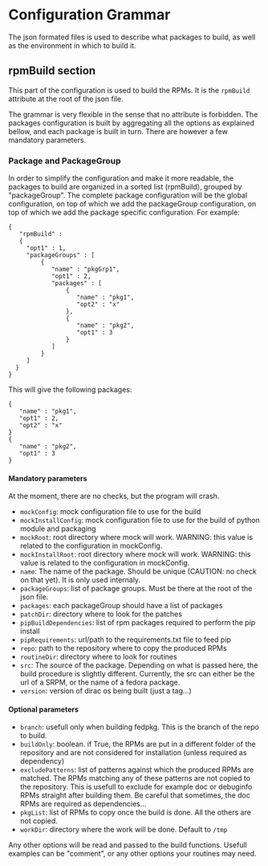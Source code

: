 
# Configuration Grammar

The json formated files is used to describe what packages to build, as well as the environment in which to build it.


## rpmBuild section
This part of the configuration is used to build the RPMs. It is the `rpmBuild` attribute at the root of the json file.

The grammar is very flexible in the sense that no attribute is forbidden. The packages configuration is built by aggregating all the options as explained bellow, and each package is built in turn. There are however a few mandatory parameters.

### Package and PackageGroup

In order to simplify the configuration and make it more readable, the packages to build are organized in a sorted list (rpmBuild), grouped by "packageGroup". The complete package configuration will be the global configuration, on top of which we add the packageGroup configuration, on top of which we add the package specific configuration. For example:

```
{
   "rpmBuild" :
   {
     "opt1" : 1,
     "packageGroups" : [
         {
            "name" : "pkgGrp1",
            "opt1" : 2,
            "packages" : [
                {
                   "name" : "pkg1",
                   "opt2" : "x"
                },
                {
                   "name" : "pkg2",
                   "opt1" : 3
                }
            ]  
         }
     ]
  }
}
```

This will give the following packages:

```
{
   "name" : "pkg1",
   "opt1" : 2,
   "opt2" : "x"
}
{
   "name" : "pkg2",
   "opt1" : 3
}
```




#### Mandatory parameters


At the moment, there are no checks, but the program will crash.

* `mockConfig`: mock configuration file to use for the build
* `mockInstallConfig`: mock configuration file to use for the build of python module and packaging
* `mockRoot`: root directory where mock will work. WARNING: this value is related to the configuration in mockConfig.
* `mockInstallRoot`: root directory where mock will work. WARNING: this value is related to the configuration in mockConfig.
* `name`: The name of the package. Should be unique (CAUTION: no check on that yet). It is only used internaly.
* `packageGroups`: list of package groups. Must be there at the root of the json file.
* `packages`: each packageGroup should have a list of packages
* `patchDir`: directory where to look for the patches
* `pipBuildDependencies`: list of rpm packages required to perform the pip install
* `pipRequirements`: url/path to the requirements.txt file to feed pip
* `repo`: path to the repository where to copy the produced RPMs
* `routineDir`: directory where to look for routines
* `src`: The source of the package. Depending on what is passed here, the build procedure is slightly different. Currently, the src can either be the url of a SRPM, or the name of a fedora package.
* `version`: version of dirac os being built (just a tag...)



#### Optional parameters

* `branch`: usefull only when building fedpkg. This is the branch of the repo to build.
* `buildOnly`: boolean. if True, the RPMs are put in a different folder of the repository and are not considered for installation (unless required as dependency)
* `excludePatterns`: list of patterns against which the produced RPMs are matched. The RPMs matching any of these patterns are not copied to the repository. This is usefull to exclude for example doc or debuginfo RPMs straight after building them. Be careful that sometimes, the doc RPMs are required as dependencies...
* `pkgList`: list of RPMs to copy once the build is done. All the others are not copied.
* `workDir`: directory where the work will be done. Default to `/tmp`

Any other options will be read and passed to the build functions. Usefull examples can be "comment", or any other options your routines may need.
